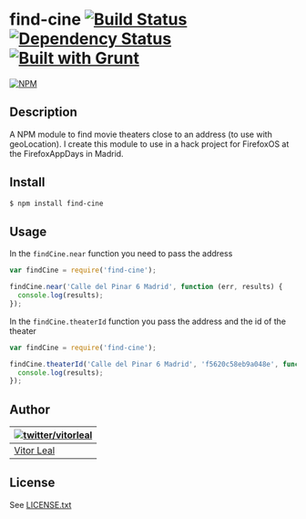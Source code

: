 find-cine [![Build Status](https://travis-ci.org/vitorleal/find-cine.png?branch=master)](https://travis-ci.org/vitorleal/find-cine) [![Dependency Status](https://gemnasium.com/vitorleal/find-cine.png)](https://gemnasium.com/vitorleal/find-cine) [![Built with Grunt](https://cdn.gruntjs.com/builtwith.png)](http://gruntjs.com/)
=======
[![NPM](https://nodei.co/npm/find-cine.png?downloads=true)](https://nodei.co/npm/find-cine/)

## Description

A NPM module to find movie theaters close to an address (to use with geoLocation).
I create this module to use in a hack project for FirefoxOS at the FirefoxAppDays in Madrid.

## Install

```bash
$ npm install find-cine
```

## Usage
In the `findCine.near` function you need to pass the address
```js
var findCine = require('find-cine');

findCine.near('Calle del Pinar 6 Madrid', function (err, results) {
  console.log(results);
});
```

In the `findCine.theaterId` function you pass the address and the id of the theater
```js
var findCine = require('find-cine');

findCine.theaterId('Calle del Pinar 6 Madrid', 'f5620c58eb9a048e', function (err, results) {
  console.log(results);
});
```

## Author
| [![twitter/vitorleal](http://gravatar.com/avatar/e133221d7fbc0dee159dca127d2f6f00?s=80)](http://twitter.com/vitorleal "Follow @vitorleal on Twitter") |
|---|
| [Vitor Leal](http://vitorleal.com) |

## License
See [LICENSE.txt](https://github.com/vitorleal/find-cine/blob/master/LICENSE.txt)
